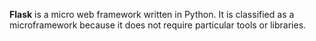 **Flask** is a micro web framework written in Python. It is classified as a microframework because it does not require particular tools or libraries.